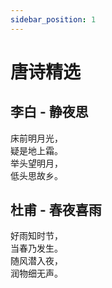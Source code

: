 ```yaml
---
sidebar_position: 1
---
```


# 唐诗精选

## 李白 - 静夜思

床前明月光，  
疑是地上霜。  
举头望明月，  
低头思故乡。

## 杜甫 - 春夜喜雨

好雨知时节，  
当春乃发生。  
随风潜入夜，  
润物细无声。 